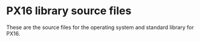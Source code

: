 
# PX16 library source files
These are the source files for the operating system and standard library for PX16.
